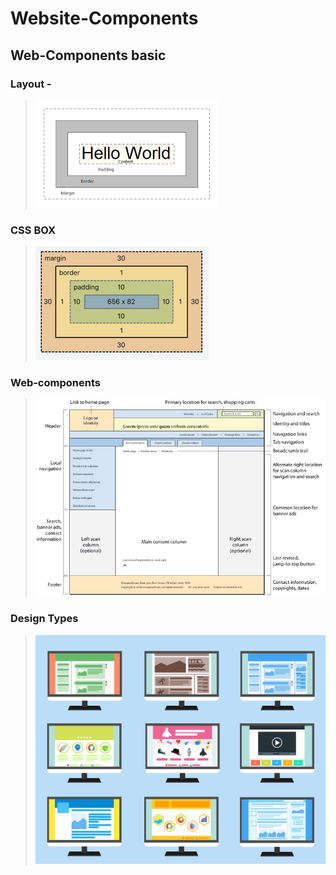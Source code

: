 # Website-Components
## Web-Components basic

### Layout -
>![](https://github.com/shreyash00007/Website-Components/blob/main/Layout.png)

### CSS BOX
>![](https://github.com/shreyash00007/Website-Components/blob/main/css%20box.png)

### Web-components
>![](https://github.com/shreyash00007/Website-Components/blob/main/Web-compoents.jpg)

### Design Types
>![](https://github.com/shreyash00007/Website-Components/blob/main/design.jpg)
